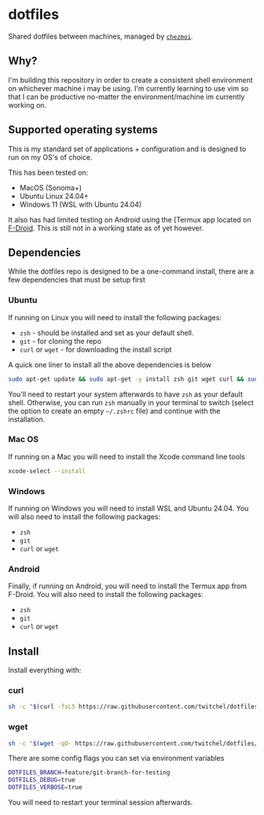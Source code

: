 # dotfiles

Shared dotfiles between machines, managed by [`chezmoi`](https://github.com/twpayne/chezmoi).

## Why?

I'm building this repository in order to create a consistent shell environment
on whichever machine i may be using. I'm currently learning to use vim so that
I can be productive no-matter the environment/machine im currently working on.

## Supported operating systems

This is my standard set of applications + configuration and is designed to run
on my OS's of choice.

This has been tested on:

- MacOS (Sonoma+)
- Ubuntu Linux 24.04+
- Windows 11 (WSL with Ubuntu 24.04)

It also has had limited testing on Android using the [Termux app located on
[F-Droid](https://f-droid.org/en/packages/com.termux/). This is still not in a
working state as of yet however.

## Dependencies

While the dotfiles repo is designed to be a one-command install, there are a
few dependencies that must be setup first

### Ubuntu

If running on Linux you will need to install the following packages:

- `zsh` - should be installed and set as your default shell.
- `git` - for cloning the repo
- `curl` or `wget` - for downloading the install script

A quick one liner to install all the above dependencies is below

```bash
sudo apt-get update && sudo apt-get -y install zsh git wget curl && sudo chsh -s /usr/bin/zsh $(whoami)
```

You'll need to restart your system afterwards to have `zsh` as your default shell. Otherwise, you can run
`zsh` manually in your terminal to switch (select the option to create an empty `~/.zshrc` file) and
continue with the installation.

### Mac OS

If running on a Mac you will need to install the Xcode command line tools

```bash
xcode-select --install
```

### Windows

If running on Windows you will need to install WSL and Ubuntu 24.04. You will
also need to install the following packages:

- `zsh`
- `git`
- `curl` or `wget`

### Android

Finally, if running on Android, you will need to install the Termux app from
F-Droid. You will also need to install the following packages:

- `zsh`
- `git`
- `curl` or `wget`

## Install

Install everything with:

### curl

```bash
sh -c "$(curl -fsLS https://raw.githubusercontent.com/twitchel/dotfiles/master/install.sh)"
```

### wget

```bash
sh -c "$(wget -qO- https://raw.githubusercontent.com/twitchel/dotfiles/master/install.sh)"
```

There are some config flags you can set via environment variables

```bash
DOTFILES_BRANCH=feature/git-branch-for-testing
DOTFILES_DEBUG=true
DOTFILES_VERBOSE=true
```

You will need to restart your terminal session afterwards.
